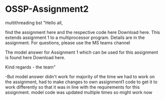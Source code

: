 # OSSP-Assignment2
multithreading bst
"Hello all,

find the assignment here and the respective code here Download here. This extends assignment 1 to a multiprocessor program. Details are in the assignment. For questions, please use the MS teams channel

The model answer for Assignment 1 which can be used for this assignment is found here Download here.

Kind regards - the team"

 -But model answer didn't work for majority of the time we had to work on the assignment, had to make changes to own assignment1 code to get it to work differently so that it was in line with the requirements for this assignment. model code was updated multiple times so might work now
